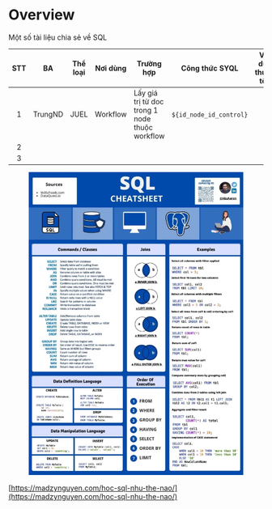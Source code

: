 # Overview

Một số tài liệu chia sẻ về SQL

| STT | BA      | Thể loại | Nơi dùng | Trường hợp                                     | Công thức SYQL          | Ví dụ thực tế | Nguồn | Ghi chú |
| :-: | ------- | -------- | -------- | ---------------------------------------------- | ----------------------- | ------------- | ----- | ------- |
|  1  | TrungND | JUEL     | Workflow | Lấy giá trị từ doc trong 1 node thuộc workflow | `${id_node_id_control}` |               |       |         |
|  2  |         |          |          |                                                |                         |               |       |         |
|  3  |         |          |          |                                                |                         |               |       |         |

<figure><img src="../../.gitbook/assets/image (3) (3).png" alt=""><figcaption></figcaption></figure>

[https://madzynguyen.com/hoc-sql-nhu-the-nao/](https://madzynguyen.com/hoc-sql-nhu-the-nao/)
